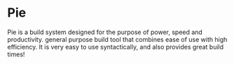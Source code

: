 # Pie
 Pie is a build system designed for the purpose of power, speed and productivity. general purpose build tool that combines ease of use with high efficiency. It is very easy to use syntactically, and also provides great build times!
